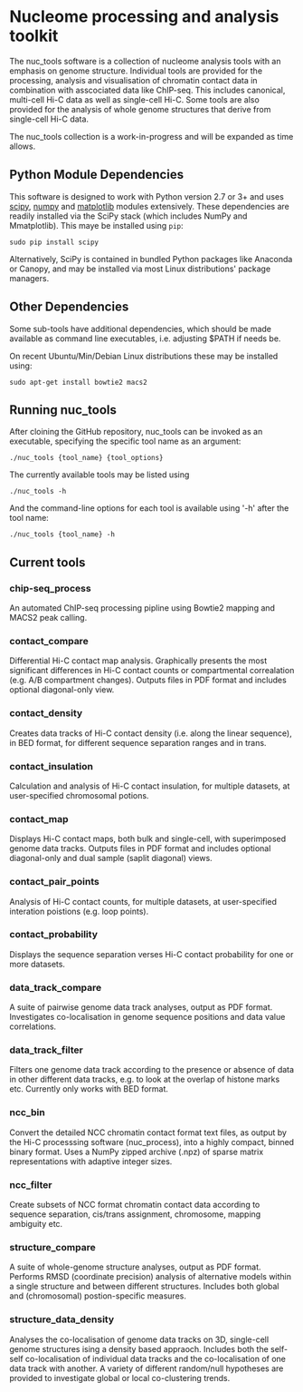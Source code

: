 # Nucleome processing and analysis toolkit

The nuc_tools software is a collection of nucleome analysis tools with an emphasis on genome structure.
Individual tools are provided for the processing, analysis and visualisation of chromatin contact data 
in combination with asscociated data like ChIP-seq.
This includes canonical, multi-cell Hi-C data as well as single-cell Hi-C. Some tools are also provided
for the analysis of whole genome structures that derive from single-cell Hi-C data.

The nuc_tools collection is a work-in-progress and will be expanded as time allows. 


## Python Module Dependencies

This software is designed to work with Python version 2.7 or 3+ and uses [scipy](https://www.scipy.org/),
[numpy](https://numpy.org/) and [matplotlib](https://matplotlib.org/) modules extensively. These dependencies
are readily installed via the SciPy stack (which includes NumPy and Mmatplotlib). This maye be installed using `pip`:

`sudo pip install scipy`

Alternatively, SciPy is contained in bundled Python packages like Anaconda or Canopy,
and may be installed via most Linux distributions' package managers.


## Other Dependencies

Some sub-tools have additional dependencies, which should be made available as command line executables,
i.e. adjusting $PATH if needs be.

On recent Ubuntu/Min/Debian Linux distributions these may be installed using:

`sudo apt-get install bowtie2 macs2`


## Running nuc_tools

After cloining the GitHub repository, nuc_tools can be invoked as an executable, specifying the specific tool name
as an argument:

 `./nuc_tools {tool_name} {tool_options}`

The currently available tools may be listed using

 `./nuc_tools -h`
 
And the command-line options for each tool is available using '-h' after the tool name:

 `./nuc_tools {tool_name} -h`
 

## Current tools

### chip-seq_process

An automated ChIP-seq processing pipline using Bowtie2 mapping and MACS2 peak calling.

### contact_compare

Differential Hi-C contact map analysis. Graphically presents the most significant differences in Hi-C contact
counts or compartmental correalation (e.g. A/B compartment changes). Outputs files in PDF format
and includes optional diagonal-only view.

### contact_density

Creates data tracks of Hi-C contact density (i.e. along the linear sequence), in BED format, for different sequence separation ranges and in trans.

### contact_insulation

Calculation and analysis of Hi-C contact insulation, for multiple datasets, at user-specified chromosomal potions.

### contact_map

Displays Hi-C contact maps, both bulk and single-cell, with superimposed genome data tracks. Outputs files in PDF format
and includes optional diagonal-only and dual sample (saplit diagonal) views.

### contact_pair_points

Analysis of Hi-C contact counts, for multiple datasets, at user-specified interation poistions (e.g. loop points).

### contact_probability

Displays the sequence separation verses Hi-C contact probability for one or more datasets.

### data_track_compare

A suite of pairwise genome data track analyses, output as PDF format.
Investigates co-localisation in genome sequence positions and data value correlations. 

### data_track_filter

Filters one genome data track according to the presence or absence of data in other different data tracks,
e.g. to look at the overlap of histone marks etc. Currently only works with BED format.

### ncc_bin

Convert the detailed NCC chromatin contact format text files, as output by the Hi-C processsing software (nuc_process), into
a highly compact, binned binary format. Uses a NumPy zipped archive (.npz) of sparse matrix representations with adaptive
integer sizes. 

### ncc_filter

Create subsets of NCC format chromatin contact data according to sequence separation, cis/trans assignment, chromosome,
mapping ambiguity etc.

### structure_compare

A suite of whole-genome structure analyses, output as PDF format.
Performs RMSD (coordinate precision) analysis of alternative models within a single structure and between different
structures. Includes both global and (chromosomal) postion-specific measures. 

### structure_data_density

Analyses the co-localisation of genome data tracks on 3D, single-cell genome structures ising a density based appraoch.
Includes both the self-self co-localisation of individual data tracks and the co-localisation of one data track with another.
A variety of different random/null hypotheses are provided to investigate global or local co-clustering trends.

